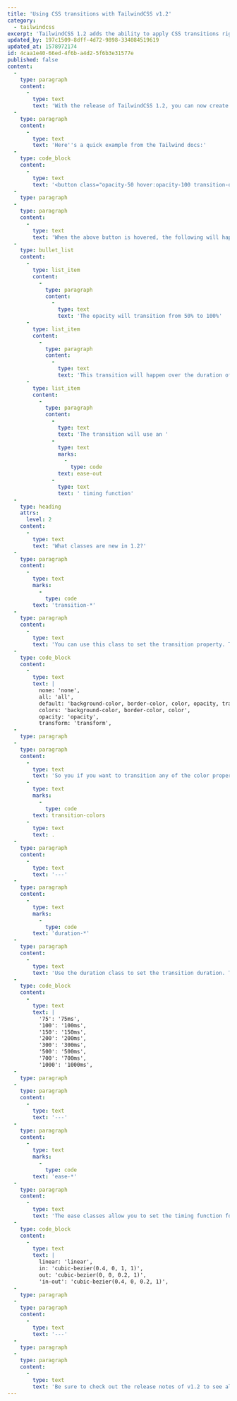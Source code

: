 ```yaml
---
title: 'Using CSS transitions with TailwindCSS v1.2'
category:
  - tailwindcss
excerpt: 'TailwindCSS 1.2 adds the ability to apply CSS transitions right out of the box!'
updated_by: 197c1509-8dff-4d72-9898-334084519619
updated_at: 1578972174
id: 4caa1e40-66ed-4f6b-a4d2-5f6b3e31577e
published: false
content:
  -
    type: paragraph
    content:
      -
        type: text
        text: 'With the release of TailwindCSS 1.2, you can now create CSS Grids with Tailwind!'
  -
    type: paragraph
    content:
      -
        type: text
        text: 'Here''s a quick example from the Tailwind docs:'
  -
    type: code_block
    content:
      -
        type: text
        text: '<button class="opacity-50 hover:opacity-100 transition-opacity duration-100 ease-out">...</button>'
  -
    type: paragraph
  -
    type: paragraph
    content:
      -
        type: text
        text: 'When the above button is hovered, the following will happen:'
  -
    type: bullet_list
    content:
      -
        type: list_item
        content:
          -
            type: paragraph
            content:
              -
                type: text
                text: 'The opacity will transition from 50% to 100%'
      -
        type: list_item
        content:
          -
            type: paragraph
            content:
              -
                type: text
                text: 'This transition will happen over the duration of 100ms'
      -
        type: list_item
        content:
          -
            type: paragraph
            content:
              -
                type: text
                text: 'The transition will use an '
              -
                type: text
                marks:
                  -
                    type: code
                text: ease-out
              -
                type: text
                text: ' timing function'
  -
    type: heading
    attrs:
      level: 2
    content:
      -
        type: text
        text: 'What classes are new in 1.2?'
  -
    type: paragraph
    content:
      -
        type: text
        marks:
          -
            type: code
        text: 'transition-*'
  -
    type: paragraph
    content:
      -
        type: text
        text: 'You can use this class to set the transition property. The available options are:'
  -
    type: code_block
    content:
      -
        type: text
        text: |
          none: 'none',
          all: 'all',
          default: 'background-color, border-color, color, opacity, transform',
          colors: 'background-color, border-color, color',
          opacity: 'opacity',
          transform: 'transform',
  -
    type: paragraph
  -
    type: paragraph
    content:
      -
        type: text
        text: 'So you if you want to transition any of the color properties on your element, use: '
      -
        type: text
        marks:
          -
            type: code
        text: transition-colors
      -
        type: text
        text: .
  -
    type: paragraph
    content:
      -
        type: text
        text: '---'
  -
    type: paragraph
    content:
      -
        type: text
        marks:
          -
            type: code
        text: 'duration-*'
  -
    type: paragraph
    content:
      -
        type: text
        text: 'Use the duration class to set the transition duration. The available options are:'
  -
    type: code_block
    content:
      -
        type: text
        text: |
          '75': '75ms',
          '100': '100ms',
          '150': '150ms',
          '200': '200ms',
          '300': '300ms',
          '500': '500ms',
          '700': '700ms',
          '1000': '1000ms',
  -
    type: paragraph
  -
    type: paragraph
    content:
      -
        type: text
        text: '---'
  -
    type: paragraph
    content:
      -
        type: text
        marks:
          -
            type: code
        text: 'ease-*'
  -
    type: paragraph
    content:
      -
        type: text
        text: 'The ease classes allow you to set the timing function for your transition. By default, Tailwind generates a couple custom easing functions for you:'
  -
    type: code_block
    content:
      -
        type: text
        text: |
          linear: 'linear',
          in: 'cubic-bezier(0.4, 0, 1, 1)',
          out: 'cubic-bezier(0, 0, 0.2, 1)',
          'in-out': 'cubic-bezier(0.4, 0, 0.2, 1)',
  -
    type: paragraph
  -
    type: paragraph
    content:
      -
        type: text
        text: '---'
  -
    type: paragraph
  -
    type: paragraph
    content:
      -
        type: text
        text: 'Be sure to check out the release notes of v1.2 to see all the new features that were released!'
---
```


